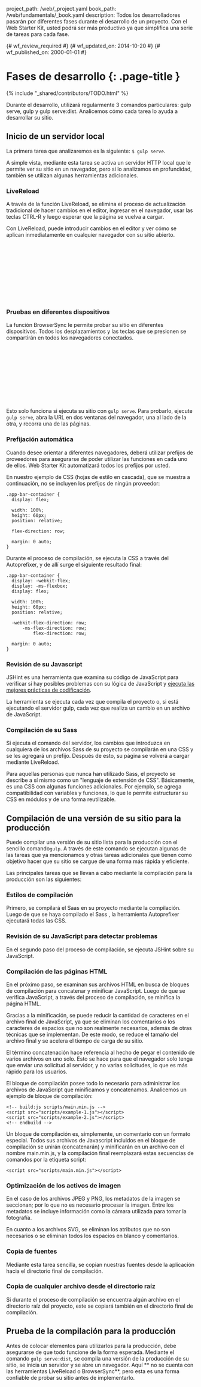 project_path: /web/_project.yaml
book_path: /web/fundamentals/_book.yaml
description: Todos los desarrolladores pasarán por diferentes fases durante el desarrollo de un proyecto. Con el Web Starter Kit, usted podrá ser más productivo ya que simplifica una serie de tareas para cada fase.

{# wf_review_required #}
{# wf_updated_on: 2014-10-20 #}
{# wf_published_on: 2000-01-01 #}

# Fases de desarrollo {: .page-title }

{% include "_shared/contributors/TODO.html" %}



Durante el desarrollo, utilizará regularmente 3 comandos particulares: gulp serve, gulp y gulp serve:dist. Analicemos cómo cada tarea lo ayuda a desarrollar su sitio.



## Inicio de un servidor local

La primera tarea que analizaremos es la siguiente: `$ gulp serve`.

A simple vista, mediante esta tarea se activa un servidor HTTP local que le permite ver su sitio
en un navegador, pero si lo analizamos en profundidad, también se utilizan algunas herramientas adicionales.

### LiveReload

A través de la función LiveReload, se elimina el proceso de actualización tradicional de hacer cambios en el
editor, ingresar en el navegador, usar las teclas CTRL-R y luego esperar que la página
se vuelva a cargar.

Con LiveReload, puede introducir cambios en el editor y ver cómo se aplican
inmediatamente en cualquier navegador con su sitio abierto.

<div class="video-wrapper">
  <iframe class="devsite-embedded-youtube-video" data-video-id="JE-ejS8N3YI"
          data-autohide="1" data-showinfo="0" frameborder="0" allowfullscreen>
  </iframe>
</div>

### Pruebas en diferentes dispositivos

La función BrowserSync le permite probar su sitio en diferentes dispositivos. Todos los desplazamientos y
las teclas que se presionen se compartirán en todos los navegadores conectados.

<div class="video-wrapper">
  <iframe class="devsite-embedded-youtube-video" data-video-id="RKKBIs_3svM"
          data-autohide="1" data-showinfo="0" frameborder="0" allowfullscreen>
  </iframe>
</div>

Esto solo funciona si ejecuta su sitio con `gulp serve`. Para probarlo, ejecute
`gulp serve`, abra la URL en dos ventanas del navegador, una al lado de la otra, y recorra
una de las páginas.

### Prefijación automática

Cuando desee orientar a diferentes navegadores, deberá utilizar prefijos de proveedores para
asegurarse de poder utilizar las funciones en cada uno de ellos. Web Starter Kit automatizará todos los
prefijos por usted.

En nuestro ejemplo de CSS (hojas de estilo en cascada), que se muestra a continuación, no se incluyen los prefijos de ningún proveedor:

    .app-bar-container {
      display: flex;

      width: 100%;
      height: 60px;
      position: relative;

      flex-direction: row;

      margin: 0 auto;
    }

Durante el proceso de compilación, se ejecuta la CSS a través del Autoprefixer, y de allí surge el
siguiente resultado final:

    .app-bar-container {
      display: -webkit-flex;
      display: -ms-flexbox;
      display: flex;

      width: 100%;
      height: 60px;
      position: relative;

      -webkit-flex-direction: row;
          -ms-flex-direction: row;
              flex-direction: row;

      margin: 0 auto;
    }

### Revisión de su Javascript

JSHint es una herramienta que examina su código de JavaScript para verificar si hay posibles problemas
con su lógica de JavaScript y [ejecuta las mejores prácticas de codificación](http://www.jshint.com/docs/).

La herramienta se ejecuta cada vez que compila el proyecto o, si está ejecutando el servidor gulp,
cada vez que realiza un cambio en un archivo de JavaScript.

### Compilación de su Sass

Si ejecuta el comando del servidor, los cambios que introduzca en cualquiera de los archivos
Sass de su proyecto se compilarán en una CSS y se les agregará un prefijo. Después de esto, su
página se volverá a cargar mediante LiveReload.

Para aquellas personas que nunca han utilizado Sass, el proyecto se describe a sí mismo como un "lenguaje de
extensión de CSS". Básicamente, es una CSS con algunas funciones adicionales. Por ejemplo,
se agrega compatibilidad con variables y funciones, lo que le permite estructurar su CSS
en módulos y de una forma reutilizable.

## Compilación de una versión de su sitio para la producción

Puede compilar una versión de su sitio lista para la producción con el sencillo 
comando`gulp`. A través de este comando se ejecutan algunas de las tareas que ya mencionamos y otras tareas adicionales
que tienen como objetivo hacer que su sitio se cargue de una forma más rápida y eficiente.

Las principales tareas que se llevan a cabo mediante la compilación para la producción son las siguientes:

### Estilos de compilación

Primero, se compilará el Saas en su proyecto mediante la compilación. Luego de que se haya compilado el Sass
, la herramienta Autoprefixer ejecutará todas las CSS.

### Revisión de su JavaScript para detectar problemas

En el segundo paso del proceso de compilación, se ejecuta JSHint sobre su JavaScript.

### Compilación de las páginas HTML

En el próximo paso, se examinan sus archivos HTML en busca de bloques de compilación para concatenar
y minificar JavaScript. Luego de que se verifica JavaScript, a través del proceso de compilación,
se minifica la página HTML.

Gracias a la minificación, se puede reducir la cantidad de caracteres en el archivo final de JavaScript, ya que se eliminan
los comentarios o los caracteres de espacios que no son realmente necesarios, además de
otras técnicas que se implementan. De este modo, se reduce el tamaño del archivo final y se acelera el tiempo de carga de su
sitio.

El término concatenación hace referencia al hecho de pegar el contenido de varios archivos en uno solo. Esto
se hace para que el navegador solo tenga que enviar una solicitud al servidor,
y no varias solicitudes, lo que es más rápido para los usuarios.

El bloque de compilación posee todo lo necesario para administrar los archivos de JavaScript que minificamos
y concatenamos. Analicemos un ejemplo de bloque de compilación:

    <!-- build:js scripts/main.min.js -->
    <script src="scripts/example-1.js"></script>
    <script src="scripts/example-2.js"></script>
    <!-- endbuild -->

Un bloque de compilación es, simplemente, un comentario con un formato especial.
Todos sus archivos de Javascript incluidos en el bloque de compilación se unirán
(concatenarán) y minificarán en un archivo con el nombre main.min.js, y
la compilación final reemplazará estas secuencias de comandos por la etiqueta script:

    <script src="scripts/main.min.js"></script>

### Optimización de los activos de imagen

En el caso de los archivos JPEG y PNG, los metadatos de la imagen se seccionan; por lo que no es necesario
procesar la imagen. Entre los metadatos se incluye información como la cámara utilizada
para tomar la fotografía.

En cuanto a los archivos SVG, se eliminan los atributos que no son necesarios o se eliminan todos los espacios en blanco
y comentarios.

### Copia de fuentes

Mediante esta tarea sencilla, se copian nuestras fuentes desde la aplicación hacia el directorio final de compilación.

### Copia de cualquier archivo desde el directorio raíz

Si durante el proceso de compilación se encuentra algún archivo en el directorio raíz del proyecto, este se copiará
también en el directorio final de compilación.

## Prueba de la compilación para la producción

Antes de colocar elementos para utilizarlos para la producción, debe asegurarse de que todo funcione
de la forma esperada. Mediante el comando `gulp serve:dist`, se compila una versión de la producción de su sitio,
se inicia un servidor y se abre un navegador. Aquí ** no se cuenta con las herramientas LiveReload o
BrowserSync**, pero esta es una forma confiable de probar su sitio antes de implementarlo.


